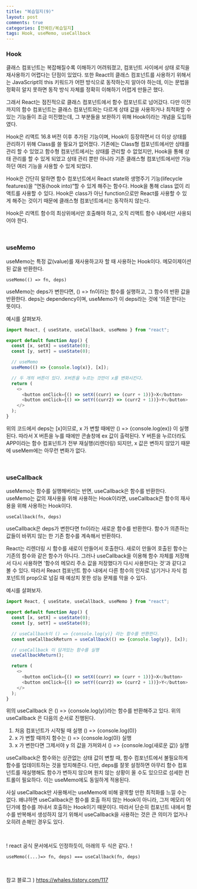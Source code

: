 ```yaml
---
title: "복습일지(9)"   
layout: post    
comments: true  
categories: [전예린/복습일지]
tags: Hook, useMemo, useCallback
---
```


### Hook

클래스 컴포넌트는 복잡해질수록 이해하기 어려워졌고, 컴포넌트 사이에서 상태 로직을 재사용하기 어렵다는 단점이 있었다.
또한 React의 클래스 컴포넌트를 사용하기 위해서는 JavaScript의 this 키워드가 어떤 방식으로 동작하는지 알아야 하는데, 
이는 문법을 정확히 알지 못하면 동작 방식 자체를 정확히 이해하기 어렵게 만들곤 했다.

그래서 React는 점진적으로 클래스 컴포넌트에서 함수 컴포넌트로 넘어갔다.
다만 이전까지의 함수 컴포넌트는 클래스 컴포넌트와는 다르게 상태 값을 사용하거나 최적화할 수 있는 기능들이 조금 미진했는데, 그 부분들을 보완하기 위해 Hook이라는 개념을 도입하였다.

 
Hook은 리액트 16.8 버전 이후 추가된 기능이며, Hook이 등장하면서 더 이상 상태를 관리하기 위해 Class를 쓸 필요가 없어졌다. 
기존에는 Class형 컴포넌트에서만 상태를 관리 할 수 있었고 함수형 컴포넌트에서는 상태를 관리할 수 없었지만, 
Hook을 통해 상태 관리를 할 수 있게 되었고 상태 관리 뿐만 아니라 기존 클래스형 컴포넌트에서만 가능하던 여러 기능을 사용할 수 있게 되었다.

Hook은 간단히 말하면 함수 컴포넌트에서 React state와 생명주기 기능(lifecycle features)을 “연동(hook into)“할 수 있게 해주는 함수다. 
Hook을 통해 class 없이 리액트를 사용할 수 있다. Hook은 class가 아닌 function으로만 React를 사용할 수 있게 해주는 것이기 때문에 클래스형 컴포넌트에서는 동작하지 않는다.

Hook은 리액트 함수의 최상위에서만 호출해야 하고, 오직 리액트 함수 내에서만 사용되어야 한다.

<br/>

### useMemo

useMemo는 특정 값(value)를 재사용하고자 할 때 사용하는 Hook이다. 메모이제이션된 값을 반환한다.

`useMemo(() => fn, deps)`

useMemo는 deps가 변한다면, () => fn이라는 함수를 실행하고, 그 함수의 반환 값을 반환한다. 
deps는 dependency이며, useMemo가 이 deps라는 것에 '의존'한다는 뜻이다.

예시를 살펴보자.

```js
import React, { useState, useCallback, useMemo } from "react";

export default function App() {
  const [x, setX] = useState(0);
  const [y, setY] = useState(0);

  // useMemo
  useMemo(() => {console.log(x)}, [x]);

  // 두 개의 버튼이 있다. X버튼을 누르는 것만이 x를 변화시킨다.
  return (
    <>
      <button onClick={() => setX((curr) => (curr + 1))}>X</button>
      <button onClick={() => setY((curr2) => (curr2 + 1))}>Y</button>
    </>
  );
}
```
위의 코드에서 deps는 [x]이므로, x 가 변할 때에만 () => {console.log(ex)} 이 실행된다. 따라서 X 버튼을 누를 때에만 콘솔창에 ex 값이 출력된다.
Y 버튼을 누르더라도 APP이라는 함수 컴포넌트가 전부 재실행(리렌더링) 되지만, x 값은 변하지 않았기 때문에 useMem에는 아무런 변화가 없다.

<br/>

### useCallback

 useMemo는 함수를 실행해버리는 반면, useCallback은 함수를 반환한다. 
 useMemo는 값의 재사용을 위해 사용하는 Hook이라면, useCallback은 함수의 재사용을 위해 사용하는 Hook이다.

`useCallback(fn, deps)`

useCallback은 deps가 변한다면 fn이라는 새로운 함수를 반환한다. 함수가 의존하는 값들이 바뀌지 않는 한 기존 함수를 계속해서 반환하다.

React는 리렌더링 시 함수를 새로이 만들어서 호출한다. 
새로이 만들어 호출된 함수는 기존의 함수와 같은 함수가 아니다. 
그러나 useCallback을 이용해 함수 자체를 저장해서 다시 사용하면 '함수의 메모리 주소 값을 저장했다가 다시 사용한다는 것'과 같다고 볼 수 있다. 
따라서 React 컴포넌트 함수 내에서 다른 함수의 인자로 넘기거나 자식 컴포넌트의 prop으로 넘길 때 예상치 못한 성능 문제를 막을 수 있다.

예시를 살펴보자.

```js
import React, { useState, useCallback, useMemo } from "react";

export default function App() {
  const [x, setX] = useState(0);
  const [y, setY] = useState(0);

  // useCallback이 () => {console.log(y)} 라는 함수를 반환한다.
  const useCallbackReturn = useCallback(() => {console.log(y)}, [x]);

  // useCallback 이 담겨있는 함수를 실행
  useCallbackReturn();

  return (
    <>
      <button onClick={() => setX((curr) => (curr + 1))}>X</button>
      <button onClick={() => setY((curr2) => (curr2 + 1))}>Y</button>
    </>
  );
}
```

위의 useCallback 은 () => {console.log(y)}라는 함수를 반환해주고 있다. 위의 useCallback 은 다음의 순서로 진행된다.

1. 처음 컴포넌트가 시작될 때 실행 () => {console.log(0)}
2. x 가 변할 때까지 함수는 () => {console.log(0)} 실행
3. x 가 변한다면 그제서야 y 의 값을 가져와서 () => {console.log(새로운 값)} 실행

useCallback은 함수와는 상관없는 상태 값이 변할 때, 함수 컴포넌트에서 불필요하게 함수를 업데이트하는 것을 방지해준다. 
다만, deps를 잘못 설정하면 아무리 함수 컴포넌트를 재실행해도 함수가 변하지 않으며 원치 않는 상황이 올 수도 있으므로 섬세한 컨트롤이 필요하다. 이는 useMemo에도 동일하게 적용된다.

사실 useCallback만 사용해서는 useMemo에 비해 괄목할 만한 최적화를 느낄 수는 없다. 
왜냐하면 useCallback은 함수를 호출 하지 않는 Hook이 아니라, 그저 메모리 어딘가에 함수를 꺼내서 호출하는 Hook이기 때문이다. 
따라서 단순히 컴포넌트 내에서 함수를 반복해서 생성하지 않기 위해서 useCallback을 사용하는 것은 큰 의미가 없거나 오히려 손해인 경우도 있다.

<br/>

! react 공식 문서에서도 인정하듯이, 아래의 두 식은 같다. !

`useMemo((...)=> fn, deps) === useCallback(fn, deps)`

<br/>


참고 블로그 ) https://whales.tistory.com/117
